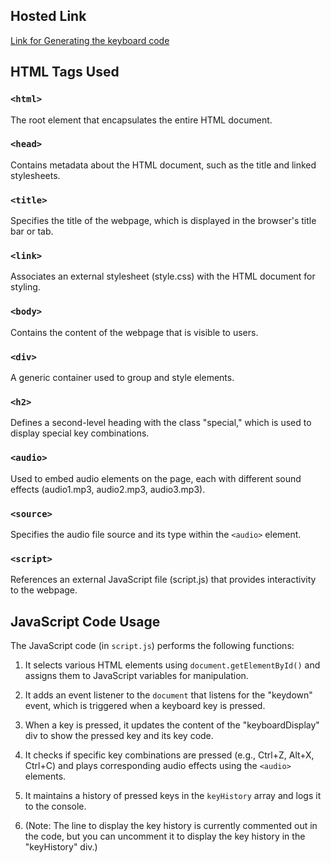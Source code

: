 ## Hosted Link
[Link for Generating the keyboard code](https://karan9927.github.io/JavaScript/Generating%20the%20keyboard%20code/)

## HTML Tags Used

### `<html>`
The root element that encapsulates the entire HTML document.

### `<head>`
Contains metadata about the HTML document, such as the title and linked stylesheets.

### `<title>`
Specifies the title of the webpage, which is displayed in the browser's title bar or tab.

### `<link>`
Associates an external stylesheet (style.css) with the HTML document for styling.

### `<body>`
Contains the content of the webpage that is visible to users.

### `<div>`
A generic container used to group and style elements.

### `<h2>`
Defines a second-level heading with the class "special," which is used to display special key combinations.

### `<audio>`
Used to embed audio elements on the page, each with different sound effects (audio1.mp3, audio2.mp3, audio3.mp3).

### `<source>`
Specifies the audio file source and its type within the `<audio>` element.

### `<script>`
References an external JavaScript file (script.js) that provides interactivity to the webpage.

## JavaScript Code Usage

The JavaScript code (in `script.js`) performs the following functions:

1. It selects various HTML elements using `document.getElementById()` and assigns them to JavaScript variables for manipulation.

2. It adds an event listener to the `document` that listens for the "keydown" event, which is triggered when a keyboard key is pressed.

3. When a key is pressed, it updates the content of the "keyboardDisplay" div to show the pressed key and its key code.

4. It checks if specific key combinations are pressed (e.g., Ctrl+Z, Alt+X, Ctrl+C) and plays corresponding audio effects using the `<audio>` elements.

5. It maintains a history of pressed keys in the `keyHistory` array and logs it to the console.

6. (Note: The line to display the key history is currently commented out in the code, but you can uncomment it to display the key history in the "keyHistory" div.)
